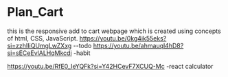 # Plan_Cart
this is the responsive add to cart webpage which is created using concepts of html, CSS, JavaScript.
https://youtu.be/0kg4ik55eks?si=zzhIIiQUmgLwZXxg --todo
https://youtu.be/ahmauql4hD8?si=sECeEvlALHqMkcdi  -habit

https://youtu.be/RfE0_IeYQFk?si=Y42HCevF7XCUQ-Mc -react calculator 
